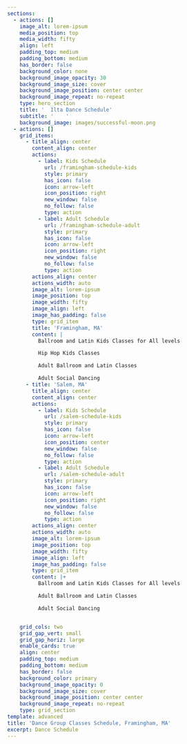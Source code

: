 ```yaml
---
sections:
  - actions: []
    image_alt: lorem-ipsum
    media_position: top
    media_width: fifty
    align: left
    padding_top: medium
    padding_bottom: medium
    has_border: false
    background_color: none
    background_image_opacity: 30
    background_image_size: cover
    background_image_position: center center
    background_image_repeat: no-repeat
    type: hero_section
    title: '  Ilta Dance Schedule'
    subtitle: '    '
    background_image: images/successful-moon.png
  - actions: []
    grid_items:
      - title_align: center
        content_align: center
        actions:
          - label: Kids Schedule
            url: /framingham-schedule-kids
            style: primary
            has_icon: false
            icon: arrow-left
            icon_position: right
            new_window: false
            no_follow: false
            type: action
          - label: Adult Schedule
            url: /framingham-schedule-adult
            style: primary
            has_icon: false
            icon: arrow-left
            icon_position: right
            new_window: false
            no_follow: false
            type: action
        actions_align: center
        actions_width: auto
        image_alt: lorem-ipsum
        image_position: top
        image_width: fifty
        image_align: left
        image_has_padding: false
        type: grid_item
        title: 'Framingham, MA'
        content: |
          Ballroom and Latin Kids Classes for All levels

          Hip Hop Kids Classes

          Adult Ballroom and Latin Classes

          Adult Social Dancing
      - title: 'Salem, MA'
        title_align: center
        content_align: center
        actions:
          - label: Kids Schedule
            url: /salem-schedule-kids
            style: primary
            has_icon: false
            icon: arrow-left
            icon_position: center
            new_window: false
            no_follow: false
            type: action
          - label: Adult Schedule
            url: /salem-schedule-adult
            style: primary
            has_icon: false
            icon: arrow-left
            icon_position: right
            new_window: false
            no_follow: false
            type: action
        actions_align: center
        actions_width: auto
        image_alt: lorem-ipsum
        image_position: top
        image_width: fifty
        image_align: left
        image_has_padding: false
        type: grid_item
        content: |+
          Ballroom and Latin Kids Classes for All levels

          Adult Ballroom and Latin Classes

          Adult Social Dancing


    grid_cols: two
    grid_gap_vert: small
    grid_gap_horiz: large
    enable_cards: true
    align: center
    padding_top: medium
    padding_bottom: medium
    has_border: false
    background_color: primary
    background_image_opacity: 0
    background_image_size: cover
    background_image_position: center center
    background_image_repeat: no-repeat
    type: grid_section
template: advanced
title: 'Dance Group Classes Schedule, Framingham, MA'
excerpt: Dance Schedule
---
```

